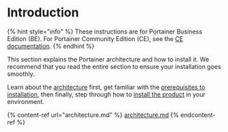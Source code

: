 # Introduction

{% hint style="info" %}
These instructions are for Portainer Business Edition (BE). For Portainer Community Edition (CE), see the [CE documentation](https://docs.portainer.io/v/ce-2.9/).
{% endhint %}

This section explains the Portainer architecture and how to install it. We recommend that you read the entire section to ensure your installation goes smoothly.

Learn about the [architecture](architecture.md) first, get familiar with the [prerequisites to installation](requirements-and-prerequisites.md), then finally, step through how to [install the product](install/) in your environment.

{% content-ref url="architecture.md" %}
[architecture.md](architecture.md)
{% endcontent-ref %}




